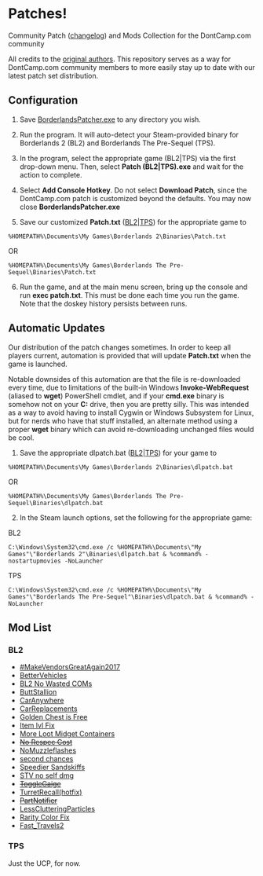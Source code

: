# Patches!
Community Patch ([changelog](https://github.com/BLCM/BLCMods/blob/master/Borderlands%202%20mods/Shadowevil/Full%20UCP%20Changelog.txt)) and Mods Collection for the DontCamp.com community

All credits to the [original authors](https://github.com/BLCM/BLCMods).  This repository serves as a way for DontCamp.com community members to more easily stay up to date with our latest patch set distribution.

## Configuration

1. Save [BorderlandsPatcher.exe](https://github.com/bugworm/BorderlandsPatcher/releases/) to any directory you wish.

2. Run the program. It will auto-detect your Steam-provided binary for Borderlands 2 (BL2) and Borderlands The Pre-Sequel (TPS).

3. In the program, select the appropriate game (BL2|TPS) via the first drop-down menu. Then, select **Patch (BL2|TPS).exe** and wait for the action to complete.

4. Select **Add Console Hotkey**. Do not select **Download Patch**, since the DontCamp.com patch is customized beyond the defaults. You may now close **BorderlandsPatcher.exe**

5. Save our customized **Patch.txt** ([BL2](https://raw.githubusercontent.com/DontCamp/borderlands/master/bl2/Patch.txt)|[TPS](https://raw.githubusercontent.com/DontCamp/borderlands/master/tps/Patch.txt)) for the appropriate game to 

```%HOMEPATH%\Documents\My Games\Borderlands 2\Binaries\Patch.txt```

OR 

```%HOMEPATH%\Documents\My Games\Borderlands The Pre-Sequel\Binaries\Patch.txt```

6. Run the game, and at the main menu screen, bring up the console and run **exec patch.txt**. This must be done each time you run the game. Note that the doskey history persists between runs. 

## Automatic Updates

Our distribution of the patch changes sometimes.  In order to keep all players current, automation is provided that will update **Patch.txt** when the game is launched.  

Notable downsides of this automation are that the file is re-downloaded every time, due to limitations of the built-in Windows **Invoke-WebRequest** (aliased to **wget**) PowerShell cmdlet, and if your **cmd.exe** binary is somehow not on your **C:** drive, then you are pretty silly.  This was intended as a way to avoid having to install Cygwin or Windows Subsystem for Linux, but for nerds who have that stuff installed, an alternate method using a proper **wget** binary which can avoid re-downloading unchanged files would be cool.

1.  Save the appropriate dlpatch.bat ([BL2](https://raw.githubusercontent.com/DontCamp/borderlands/master/bl2/dlpatch.bat)|[TPS](https://raw.githubusercontent.com/DontCamp/borderlands/master/tps/dlpatch.bat)) for your game to 

```%HOMEPATH%\Documents\My Games\Borderlands 2\Binaries\dlpatch.bat```

OR

```%HOMEPATH%\Documents\My Games\Borderlands The Pre-Sequel\Binaries\dlpatch.bat```

2.  In the Steam launch options, set the following for the appropriate game:

BL2

```C:\Windows\System32\cmd.exe /c %HOMEPATH%\Documents\"My Games"\"Borderlands 2"\Binaries\dlpatch.bat & %command% -nostartupmovies -NoLauncher```

TPS

```C:\Windows\System32\cmd.exe /c %HOMEPATH%\Documents\"My Games"\"Borderlands The Pre-Sequel"\Binaries\dlpatch.bat & %command% -NoLauncher```

## Mod List
### BL2
* [#MakeVendorsGreatAgain2017](https://github.com/BLCM/BLCMods/blob/master/Borderlands%202%20mods/Jim%20Raven/%23MakeVendorsGreatAgain2017)
* [BetterVehicles](https://github.com/BLCM/BLCMods/blob/master/Borderlands%202%20mods/Teratorn43906/Better%20Vehicles%20(SLAG%20IMMUNITY!%20NO%2C%20I'M%20NOT%20JOKING)/BetterVehicles.txt)
* [BL2 No Wasted COMs](https://github.com/BLCM/BLCMods/blob/master/Borderlands%202%20mods/Apocalyptech/BL2%20No%20Wasted%20COMs/BL2%20No%20Wasted%20COMs.txt)
* [ButtStallion](https://github.com/BLCM/BLCMods/blob/master/Borderlands%202%20mods/EmpireScum/ButtStallion.txt)
* [CarAnywhere](https://github.com/BLCM/BLCMods/blob/master/Borderlands%202%20mods/FromDarkHell/Car%20Changes/CarAnywhere.txt)
* [CarReplacements](https://github.com/BLCM/BLCMods/blob/master/Borderlands%202%20mods/FromDarkHell/Car%20Changes/CarReplacements.txt)
* [Golden Chest is Free](https://github.com/BLCM/BLCMods/blob/master/Borderlands%202%20mods/Naarin/Golden%20Chest%20is%20Free%20(FilterTool))
* [Item lvl Fix](https://github.com/BLCM/BLCMods/blob/master/Borderlands%202%20mods/VexilleSerra/Item%20lvl%20Fix)
* [More Loot Midget Containers](https://github.com/BLCM/BLCMods/blob/master/Borderlands%202%20mods/Apocalyptech/More%20Loot%20Midget%20Containers/More%20Loot%20Midget%20Containers.txt)
* ~~[No Respec Cost](https://github.com/BLCM/BLCMods/blob/master/Borderlands%202%20mods/AngrierPat/Quality%20of%20life%20changes/No%20Respec%20Cost)~~
* [NoMuzzleflashes](https://github.com/BLCM/BLCMods/blob/master/Borderlands%202%20mods/Sommer/QUALITY%20OF%20LIFE/NoMuzzleflashes.txt)
* [second chances](https://github.com/BLCM/BLCMods/blob/master/Borderlands%202%20mods/Ethel/Second%20Chances/second%20chances.txt)
* [Speedier Sandskiffs](https://github.com/BLCM/BLCMods/blob/master/Borderlands%202%20mods/Apocalyptech/Speedier%20Sandskiffs/Speedier%20Sandskiffs.txt)
* [STV no self dmg](https://github.com/BLCM/BLCMods/blob/master/Borderlands%202%20mods/Ethel/STV%20no%20self%20dmg/STV%20no%20self%20dmg.txt)
* ~~[ToggleGaige](https://github.com/BLCM/BLCMods/blob/master/Borderlands%202%20mods/soze/Experimental/Toggle%20Skills%20(hotfix)/ToggleGaige.txt)~~
* [TurretRecall(hotfix)](https://github.com/BLCM/BLCMods/blob/master/Borderlands%202%20mods/theNocturni/Axton/TurretRecall(hotfix).txt)
* ~~[PartNotifier](https://github.com/BLCM/BLCMods/blob/master/Borderlands%202%20mods/FromDarkHell/Quality%20of%20Life/PartNotifier.txt)~~
* [LessClutteringParticles](https://github.com/BLCM/BLCMods/blob/master/Borderlands%202%20mods/Sommer/QUALITY%20OF%20LIFE/LessClutteringParticles.txt)
* [Rarity Color Fix](https://github.com/BLCM/BLCMods/blob/master/Borderlands%202%20mods/Koby/Single%20Mods/Quality%20of%20Life%20and%20Fixes/Rarity%20Color%20Fix.txt)
* [Fast_Travels2](https://github.com/BLCM/BLCMods/blob/master/Borderlands%202%20mods/splitzle/Fast_Travels2.txt)

### TPS
Just the UCP, for now.

